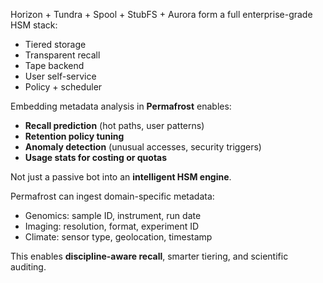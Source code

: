 Horizon + Tundra + Spool + StubFS + Aurora form a full enterprise-grade HSM stack:

* Tiered storage
* Transparent recall
* Tape backend
* User self-service
* Policy + scheduler

Embedding metadata analysis in **Permafrost** enables:

* **Recall prediction** (hot paths, user patterns)
* **Retention policy tuning**
* **Anomaly detection** (unusual accesses, security triggers)
* **Usage stats for costing or quotas**

Not just a passive bot into an **intelligent HSM engine**.

Permafrost can ingest domain-specific metadata:

* Genomics: sample ID, instrument, run date
* Imaging: resolution, format, experiment ID
* Climate: sensor type, geolocation, timestamp

This enables **discipline-aware recall**, smarter tiering, and scientific auditing.

<!-- 
surgical strike**:

1. Script TSM restores (via its CLI: `dsmc retrieve`, `dsmc restore`)
2. Pipe restored data into **your system’s ingest path** (e.g., Permafrost + Spool)
3. Automate dedup, metadata tagging, and cold migration
4. Slowly cut off TSM by flipping new backups to your system

Low risk, high disruption.

we got an early idea. the architecture should be simple:

[ Aurora ]  ← user client UI (CLI/GTK)
     ↓
[ StubFS ] ← POSIX interface with stubs & triggers
     ↓
[ Permafrost ] ← HSM bot: schedules recall/migration
     ↓
[ Stratum ] ← tiering engine (policy + metadata eval)
     ↓
[ Tundra ] ← cold storage (file/archive manager)
     ↓
[ Spool ] ← tape backend + slot/drive control



who will know what tape drive and what tapes are available?

**Spool** owns that. It manages:

* Tape inventory (barcode, slot, label)
* Drive availability and status
* Mount/unmount operations
* Conflicts, queues, and reservations

Permafrost asks, Spool answers.
Confidence: 99%


-->



